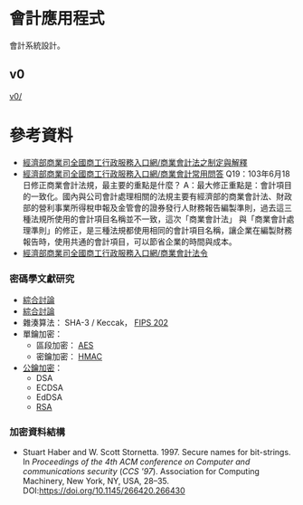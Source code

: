 # 會計應用程式
會計系統設計。

## v0
[v0/](https://github.com/YauHsien/accounting/blob/main/v0/README.md)

# 參考資料
- [經濟部商業司全國商工行政服務入口網/商業會計法之制定與解釋](https://gcis.nat.gov.tw/mainNew/subclassNAction.do?method=getFile&pk=708)
- [經濟部商業司全國商工行政服務入口網/商業會計常用問答](https://gcis.nat.gov.tw/mainNew/subclassNAction.do?method=getFile&pk=614&sub=674)
  Q19：103年6月18日修正商業會計法規，最主要的重點是什麼？
  A：最大修正重點是：會計項目的一致化。國內與公司會計處理相關的法規主要有經濟部的商業會計法、財政部的營利事業所得稅申報及金管會的證券發行人財務報告編製準則，過去這三種法規所使用的會計項目名稱並不一致，這次「商業會計法」 與「商業會計處理準則」的修正，是三種法規都使用相同的會計項目名稱，讓企業在編製財務報告時，使用共通的會計項目，可以節省企業的時間與成本。
- [經濟部商業司全國商工行政服務入口網/商業會計法令](https://gcis.nat.gov.tw/mainNew/subclassNAction.do?method=getFile&pk=969)

### 密碼學文獻研究
- [綜合討論](https://nvlpubs.nist.gov/nistpubs/SpecialPublications/NIST.SP.800-57pt1r5.pdf)
- [綜合討論](https://nvlpubs.nist.gov/nistpubs/SpecialPublications/NIST.SP.800-175Br1.pdf)
- 雜湊算法： SHA-3 / Keccak， [FIPS 202](https://csrc.nist.gov/publications/detail/fips/202/final)
- 單鑰加密：
  - 區段加密： [AES](https://nvlpubs.nist.gov/nistpubs/FIPS/NIST.FIPS.197.pdf)
  - 密鑰加密： [HMAC](https://nvlpubs.nist.gov/nistpubs/FIPS/NIST.FIPS.198-1.pdf)
- [公鑰加密](https://nvlpubs.nist.gov/nistpubs/FIPS/NIST.FIPS.186-5-draft.pdf)：
  - DSA
  - ECDSA
  - EdDSA
  - [RSA](https://datatracker.ietf.org/doc/html/rfc8017)

### 加密資料結構
- Stuart Haber and W. Scott Stornetta. 1997. Secure names for bit-strings. In <i>Proceedings of the 4th ACM conference on Computer and communications security</i> (<i>CCS '97</i>). Association for Computing Machinery, New York, NY, USA, 28–35. DOI:https://doi.org/10.1145/266420.266430
